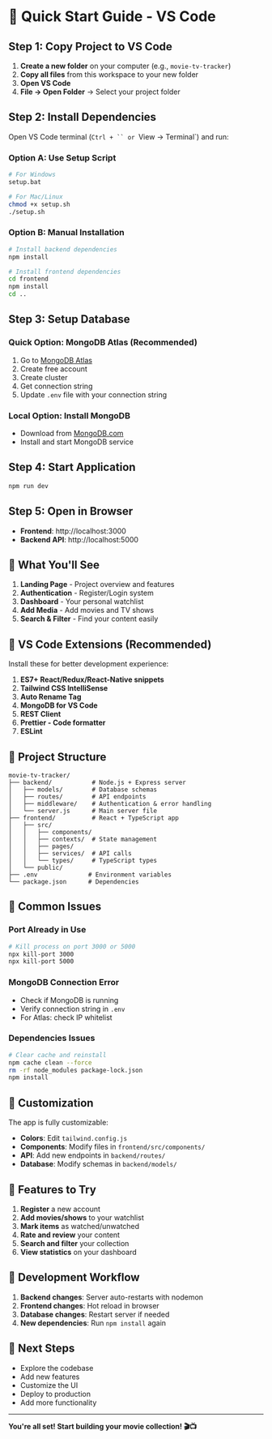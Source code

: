 # 🚀 Quick Start Guide - VS Code

## Step 1: Copy Project to VS Code

1. **Create a new folder** on your computer (e.g., `movie-tv-tracker`)
2. **Copy all files** from this workspace to your new folder
3. **Open VS Code**
4. **File → Open Folder** → Select your project folder

## Step 2: Install Dependencies

Open VS Code terminal (`Ctrl + `` or `View → Terminal`) and run:

### Option A: Use Setup Script
```bash
# For Windows
setup.bat

# For Mac/Linux
chmod +x setup.sh
./setup.sh
```

### Option B: Manual Installation
```bash
# Install backend dependencies
npm install

# Install frontend dependencies
cd frontend
npm install
cd ..
```

## Step 3: Setup Database

### Quick Option: MongoDB Atlas (Recommended)
1. Go to [MongoDB Atlas](https://www.mongodb.com/cloud/atlas)
2. Create free account
3. Create cluster
4. Get connection string
5. Update `.env` file with your connection string

### Local Option: Install MongoDB
- Download from [MongoDB.com](https://www.mongodb.com/try/download/community)
- Install and start MongoDB service

## Step 4: Start Application

```bash
npm run dev
```

## Step 5: Open in Browser

- **Frontend**: http://localhost:3000
- **Backend API**: http://localhost:5000

## 🎯 What You'll See

1. **Landing Page** - Project overview and features
2. **Authentication** - Register/Login system
3. **Dashboard** - Your personal watchlist
4. **Add Media** - Add movies and TV shows
5. **Search & Filter** - Find your content easily

## 🔧 VS Code Extensions (Recommended)

Install these for better development experience:

1. **ES7+ React/Redux/React-Native snippets**
2. **Tailwind CSS IntelliSense**
3. **Auto Rename Tag**
4. **MongoDB for VS Code**
5. **REST Client**
6. **Prettier - Code formatter**
7. **ESLint**

## 📁 Project Structure

```
movie-tv-tracker/
├── backend/           # Node.js + Express server
│   ├── models/        # Database schemas
│   ├── routes/        # API endpoints
│   ├── middleware/    # Authentication & error handling
│   └── server.js      # Main server file
├── frontend/          # React + TypeScript app
│   ├── src/
│   │   ├── components/
│   │   ├── contexts/  # State management
│   │   ├── pages/
│   │   ├── services/  # API calls
│   │   └── types/     # TypeScript types
│   └── public/
├── .env              # Environment variables
└── package.json      # Dependencies
```

## 🚨 Common Issues

### Port Already in Use
```bash
# Kill process on port 3000 or 5000
npx kill-port 3000
npx kill-port 5000
```

### MongoDB Connection Error
- Check if MongoDB is running
- Verify connection string in `.env`
- For Atlas: check IP whitelist

### Dependencies Issues
```bash
# Clear cache and reinstall
npm cache clean --force
rm -rf node_modules package-lock.json
npm install
```

## 🎨 Customization

The app is fully customizable:

- **Colors**: Edit `tailwind.config.js`
- **Components**: Modify files in `frontend/src/components/`
- **API**: Add new endpoints in `backend/routes/`
- **Database**: Modify schemas in `backend/models/`

## 📱 Features to Try

1. **Register** a new account
2. **Add movies/shows** to your watchlist
3. **Mark items** as watched/unwatched
4. **Rate and review** your content
5. **Search and filter** your collection
6. **View statistics** on your dashboard

## 🔄 Development Workflow

1. **Backend changes**: Server auto-restarts with nodemon
2. **Frontend changes**: Hot reload in browser
3. **Database changes**: Restart server if needed
4. **New dependencies**: Run `npm install` again

## 🚀 Next Steps

- Explore the codebase
- Add new features
- Customize the UI
- Deploy to production
- Add more functionality

---

**You're all set! Start building your movie collection! 🎬📺**